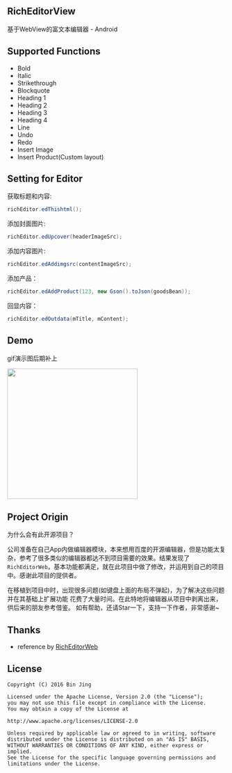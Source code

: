 ## RichEditorView
基于WebView的富文本编辑器 - Android

## Supported Functions

 - Bold
 - Italic
 - Strikethrough
 - Blockquote
 - Heading 1
 - Heading 2
 - Heading 3
 - Heading 4
 - Line
 - Undo
 - Redo
 - Insert Image
 - Insert Product(Custom layout)

## Setting for Editor

获取标题和内容:

```java
richEditor.edThishtml();
```

添加封面图片:

```java
richEditor.edUpcover(headerImageSrc);
```


添加内容图片:

```java
richEditor.edAddimgsrc(contentImageSrc);
```

添加产品：

```java
richEditor.edAddProduct(123, new Gson().toJson(goodsBean));
```

回显内容：

```java
richEditor.edOutdata(mTitle, mContent);
```

## Demo
gif演示图后期补上

<img width="300" height=“470” src="https://github.com/youlookwhat/RichEditorView/blob/master/file/richeditor.jpeg"></img>



## Project Origin
为什么会有此开源项目？

公司准备在自己App内做编辑器模块，本来想用百度的开源编辑器，但是功能太复杂，参考了很多类似的编辑器都达不到项目需要的效果。结果发现了``RichEditorWeb``，基本功能都满足，就在此项目中做了修改，并运用到自己的项目中。感谢此项目的提供者。

在移植到项目中时，出现很多问题(如键盘上面的布局不弹起)，为了解决这些问题并在其基础上扩展功能 花费了大量时间。在此特地将编辑器从项目中剥离出来，供后来的朋友参考借鉴。
如有帮助，还请Star一下，支持一下作者，非常感谢~



## Thanks
 - reference by [RichEditorWeb](https://github.com/dengdaoyus/RichEditorWeb)

## License
```
Copyright (C) 2016 Bin Jing

Licensed under the Apache License, Version 2.0 (the "License");
you may not use this file except in compliance with the License.
You may obtain a copy of the License at

http://www.apache.org/licenses/LICENSE-2.0

Unless required by applicable law or agreed to in writing, software
distributed under the License is distributed on an "AS IS" BASIS,
WITHOUT WARRANTIES OR CONDITIONS OF ANY KIND, either express or implied.
See the License for the specific language governing permissions and
limitations under the License.
```
